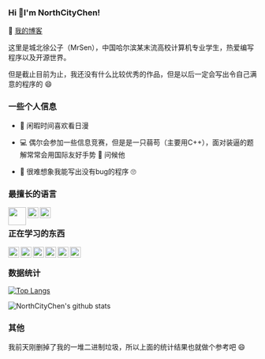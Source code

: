 ### Hi 👋I'm NorthCityChen!

:link: [我的博客](https://grimoire.cn)

这里是城北徐公子（MrSen），中国哈尔滨某末流高校计算机专业学生，热爱编写程序以及开源世界。

但是截止目前为止，我还没有什么比较优秀的作品，但是以后一定会写出令自己满意的程序的 :smile:

### 一些个人信息

- :tada: 闲暇时间喜欢看日漫

- :computer: 偶尔会参加一些信息竞赛，但是是一只蒻苟（主要用C++），面对装逼的题解常常会用国际友好手势 :fu: 问候他

- :bug: 很难想象我能写出没有bug的程序 :roll_eyes:


### 最擅长的语言

<img align="left" width="36px" src="https://cdn.jsdelivr.net/npm/simple-icons@v3/icons/python.svg" />
<img align="left" width="22px" src="https://cdn.jsdelivr.net/npm/simple-icons@v3/icons/cplusplus.svg" />
<img align="left" width="22px" src="https://cdn.jsdelivr.net/npm/simple-icons@v3/icons/java.svg" />
<br>

### 正在学习的东西
<img align="left" width="22px" src="https://cdn.jsdelivr.net/npm/simple-icons@v3/icons/acm.svg" />
<img align="left" width="22px" src="https://cdn.jsdelivr.net/npm/simple-icons@v3/icons/flutter.svg" />
<img align="left" width="22px" src="https://cdn.jsdelivr.net/npm/simple-icons@v3/icons/dart.svg" />
<img align="left" width="22px" src="https://cdn.jsdelivr.net/npm/simple-icons@v3/icons/node-dot-js.svg" />
<img align="left" width="22px" src="https://cdn.jsdelivr.net/npm/simple-icons@v3/icons/redis.svg" />
<img align="left" width="22px" src="https://cdn.jsdelivr.net/npm/simple-icons@v3/icons/mysql.svg" />
<br>

### 数据统计

[![Top Langs](https://github-readme-stats.vercel.app/api/top-langs/?username=NorthCityChen)](https://github.com/anuraghazra/github-readme-stats) 

![NorthCityChen's github stats](https://github-readme-stats.vercel.app/api?username=NorthCityChen&show_icons=true)

### 其他

我前天刚删掉了我的一堆二进制垃圾，所以上面的统计结果也就做个参考吧 :smile:

